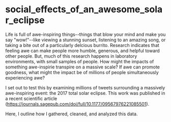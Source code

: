 # social_effects_of_an_awesome_solar_eclipse

Life is full of awe-inspiring things--things that blow your mind and make you say "wow!"--like viewing a stunning sunset, listening to an amazing song, or taking a bite out of a particularly delcious burrito. 
Research indicates that feeling awe can make people more humble, generous, and helpful toward other people. But, much of this research happens in laboratory environments, with small samples of people.
How might the impacts of something awe-inspirie transpire on a massive scale? If awe can promote goodness, what might the impact be of millions of people simultaneously experiencing awe?

I set out to test this by examining millions of tweets surrounding a massively awe-inspiring event: the 2017 total solar eclipse. 
This work was published in a recent scientific article (https://journals.sagepub.com/doi/full/10.1177/09567976221085501).

Here, I outline how I gathered, cleaned, and analyzed this data. 
